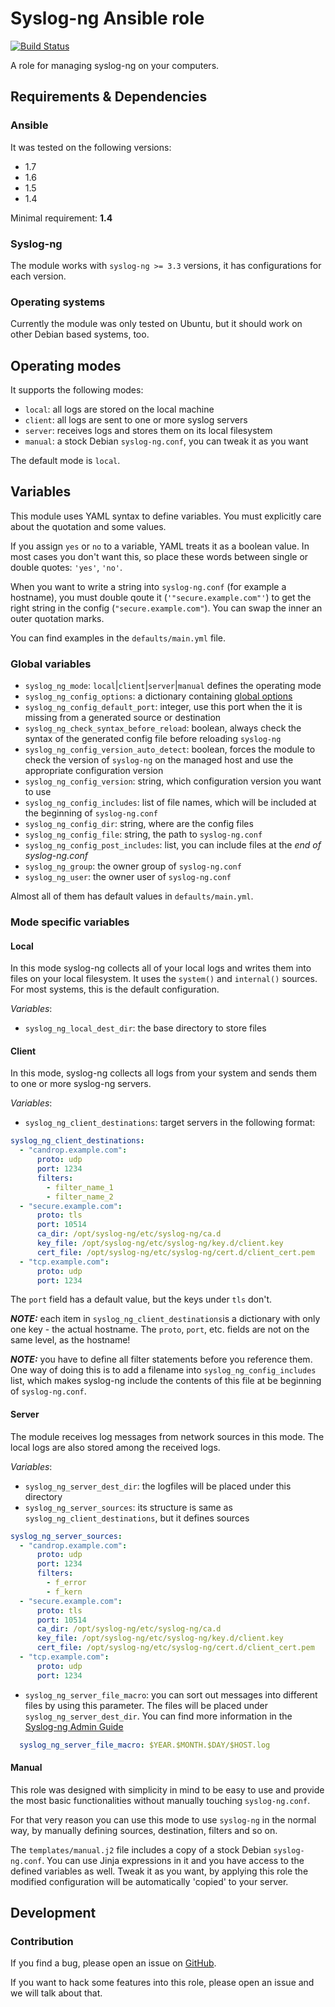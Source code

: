 # Syslog-ng Ansible role
[![Build Status](https://travis-ci.org/ihrwein/ansible-syslog-ng.svg?branch=master)](https://travis-ci.org/ihrwein/ansible-syslog-ng)

A role for managing syslog-ng on your computers.

## Requirements & Dependencies

### Ansible
It was tested on the following versions:
 * 1.7
 * 1.6
 * 1.5
 * 1.4

Minimal requirement: **1.4**

### Syslog-ng
The module works with `syslog-ng >= 3.3` versions, it has configurations for each version.

### Operating systems

Currently the module was only tested on Ubuntu, but it should work on other Debian based systems, too.

## Operating modes

It supports the following modes:

 * `local`: all logs are stored on the local machine
 * `client`: all logs are sent to one or more syslog servers
 * `server`: receives logs and stores them on its local filesystem
 * `manual`: a stock Debian `syslog-ng.conf`, you can tweak it as you want

The default mode is `local`.

## Variables

This module uses YAML syntax to define variables. You must explicitly care about the quotation and some values.

If you assign `yes` or `no` to a variable, YAML treats it as a boolean value. In most cases you don't want this, so place these words between single or double quotes: `'yes'`, `'no'`.

When you want to write a string into `syslog-ng.conf` (for example a hostname), you must double qoute it (`'"secure.example.com"'`) to get the right string in the config (`"secure.example.com"`). You can swap the inner an outer quotation marks.

You can find examples in the `defaults/main.yml` file.

### Global variables

 * `syslog_ng_mode`: `local`|`client`|`server`|`manual` defines the operating mode
 * `syslog_ng_config_options`: a dictionary containing [global options](http://www.balabit.com/sites/default/files/documents/syslog-ng-ose-3.5-guides/en/syslog-ng-ose-v3.5-guide-admin/html-single/index.html#reference-options)
 * `syslog_ng_config_default_port`: integer, use this port when the it is missing from a generated source or destination
 * `syslog_ng_check_syntax_before_reload`: boolean, always check the syntax of the generated config file before reloading `syslog-ng`
 * `syslog_ng_config_version_auto_detect`: boolean, forces the module to check the version of `syslog-ng` on the managed host and use the appropriate configuration version
 * `syslog_ng_config_version`: string, which configuration version you want to use
 * `syslog_ng_config_includes`: list of file names, which will be included at the beginning of `syslog-ng.conf`
 * `syslog_ng_config_dir`: string, where are the config files
 * `syslog_ng_config_file`: string, the path to `syslog-ng.conf`
 * `syslog_ng_config_post_includes`: list, you can include files at the *end of syslog-ng.conf*
 * `syslog_ng_group`: the owner group of `syslog-ng.conf`
 * `syslog_ng_user`: the owner user of `syslog-ng.conf`

Almost all of them has default values in `defaults/main.yml`.

### Mode specific variables
#### Local

In this mode syslog-ng collects all of your local logs and writes them into files on your local filesystem. It uses the `system()` and `internal()` sources. For most systems, this is the default configuration.

*Variables*:

 * `syslog_ng_local_dest_dir`: the base directory to store files

#### Client

In this mode, syslog-ng collects all logs from your system and sends them to one or more syslog-ng servers.

*Variables*:

 * `syslog_ng_client_destinations`: target servers in the following format:

```yaml
syslog_ng_client_destinations:
  - "candrop.example.com":
      proto: udp
      port: 1234
      filters:
        - filter_name_1
        - filter_name_2
  - "secure.example.com":
      proto: tls
      port: 10514
      ca_dir: /opt/syslog-ng/etc/syslog-ng/ca.d
      key_file: /opt/syslog-ng/etc/syslog-ng/key.d/client.key
      cert_file: /opt/syslog-ng/etc/syslog-ng/cert.d/client_cert.pem
  - "tcp.example.com":
      proto: udp
      port: 1234
 ```

The `port` field has a default value, but the keys under `tls` don't.

***NOTE:*** each item in `syslog_ng_client_destinations`is a dictionary with only one key - the actual hostname. The `proto`, `port`, etc. fields are not on the same level, as the hostname!

***NOTE:*** you have to define all filter statements before you reference them. One way of doing this is to add a filename into `syslog_ng_config_includes` list, which makes syslog-ng include the contents of this file at be beginning of `syslog-ng.conf`.

#### Server
The module receives log messages from network sources in this mode. The local logs are also stored among the received logs.

*Variables*:

 * `syslog_ng_server_dest_dir`: the logfiles will be placed under this directory
 * `syslog_ng_server_sources`: its structure is same as  `syslog_ng_client_destinations`, but it defines sources

 ```yaml
 syslog_ng_server_sources:
   - "candrop.example.com":
       proto: udp
       port: 1234
       filters:
         - f_error
         - f_kern
   - "secure.example.com":
       proto: tls
       port: 10514
       ca_dir: /opt/syslog-ng/etc/syslog-ng/ca.d
       key_file: /opt/syslog-ng/etc/syslog-ng/key.d/client.key
       cert_file: /opt/syslog-ng/etc/syslog-ng/cert.d/client_cert.pem
   - "tcp.example.com":
       proto: udp
       port: 1234
 ```

 * `syslog_ng_server_file_macro`: you can sort out  messages into different files by using this parameter. The files will be placed under `syslog_ng_server_dest_dir`. You can find more information in the [Syslog-ng Admin Guide](http://www.balabit.com/sites/default/files/documents/syslog-ng-ose-3.5-guides/en/syslog-ng-ose-v3.5-guide-admin/html-single/index.html#configuring-macros)

 ```yaml
   syslog_ng_server_file_macro: $YEAR.$MONTH.$DAY/$HOST.log
 ```

#### Manual

This role was designed with simplicity in mind to be easy to use and provide the most basic functionalities without manually touching `syslog-ng.conf`.

For that very reason you can use this mode to use `syslog-ng` in the normal way, by manually defining sources, destination, filters and so on.

The `templates/manual.j2` file includes a copy of a stock Debian `syslog-ng.conf`. You can use Jinja expressions in it and you have access to the defined variables as well. Tweak it as you want, by applying this role the modified configuration will be automatically 'copied' to your server.

## Development
### Contribution
If you find a bug, please open an issue on [GitHub](https://github.com/ihrwein/ansible-syslog-ng/issues).

If you want to hack some features into this role, please open an issue and we will talk about that.
